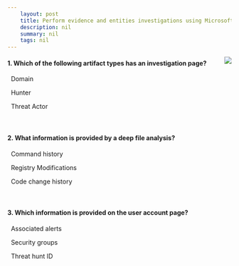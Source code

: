 ```yaml
---
    layout: post
    title: Perform evidence and entities investigations using Microsoft Defender for Endpoint 
    description: nil
    summary: nil
    tags: nil
---
```



 <a target="_blank" href="https://docs.microsoft.com/en-us/learn/modules/perform-evidence-entities-investigations-microsoft-defender-for-endpoint/6-knowledge-check/"><i class="fas fa-external-link-alt"></i> </a>
 <img align="right" src="https://docs.microsoft.com/en-us/learn/achievements/perform-evidence-entities-investigations-microsoft-defender-endpoint.svg">
####  1. Which of the following artifact types has an investigation page?


<i class='fas fa-check-square' style='color: Dodgerblue;'></i> &nbsp;&nbsp;Domain

<i class='far fa-square'></i> &nbsp;&nbsp;Hunter

<i class='far fa-square'></i> &nbsp;&nbsp;Threat Actor
<br />
<br />
<br />

####  2. What information is provided by a deep file analysis?


<i class='far fa-square'></i> &nbsp;&nbsp;Command history

<i class='fas fa-check-square' style='color: Dodgerblue;'></i> &nbsp;&nbsp;Registry Modifications

<i class='far fa-square'></i> &nbsp;&nbsp;Code change history
<br />
<br />
<br />

####  3. Which information is provided on the user account page?


<i class='fas fa-check-square' style='color: Dodgerblue;'></i> &nbsp;&nbsp;Associated alerts

<i class='far fa-square'></i> &nbsp;&nbsp;Security groups

<i class='far fa-square'></i> &nbsp;&nbsp;Threat hunt ID
<br />
<br />
<br />
